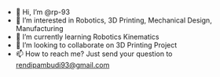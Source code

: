 - 👋 Hi, I’m @rp-93
- 👀 I’m interested in Robotics, 3D Printing, Mechanical Design, Manufacturing
- 🌱 I’m currently learning Robotics Kinematics
- 💞️ I’m looking to collaborate on 3D Printing Project
- 📫 How to reach me? Just send your question to rendipambudi93@gmail.com

<!---
rp-93/rp-93 is a ✨ special ✨ repository because its `README.md` (this file) appears on your GitHub profile.
You can click the Preview link to take a look at your changes.
--->
